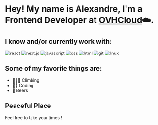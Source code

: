 # Hey! My name is Alexandre, I'm a Frontend Developer at [OVHCloud](https://www.ovhcloud.com/en/)☁️.

## I know and/or currently work with:

![react](https://img.shields.io/badge/react-61dafb?style=for-the-badge&logo=react&logoColor=black)
![next.js](https://img.shields.io/badge/next.js-000000?style=for-the-badge&logo=next.js&logoColor=white)
![javascript](https://img.shields.io/badge/javascript-f7df1e?&style=for-the-badge&logo=javascript&logoColor=black)
![css](https://img.shields.io/badge/css-007acc?&style=for-the-badge&logo=css3&logoColor=white)
![html](https://img.shields.io/badge/html-ec642a?&style=for-the-badge&logo=html5&logoColor=white)
![git](https://img.shields.io/badge/git-f05032?style=for-the-badge&logo=git&logoColor=white)
![linux](https://img.shields.io/badge/linux-fcc624?style=for-the-badge&logo=linux&logoColor=black)

## Some of my favorite things are:

- 🧗🏻‍♂️ Climbing
- 🧑‍💻 Coding
- 🍺 Beers

## Peaceful Place

Feel free to take your times !
